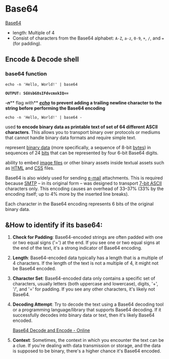 # Base64

[Base64](https://en.wikipedia.org/wiki/Base64)

* length: Multiple of 4
* Consist of characters from the Base64 alphabet: `A-Z`, `a-z`, `0-9`, `+`, `/`, and `=` (for padding).

## Encode & Decode shell

### **base64 function**

<pre><code>echo -n 'Hello, World!' | base64
<strong>
</strong><strong>OUTPUT: SGVsbG8sIFdvcmxkIQ==
</strong></code></pre>

_**-n**_** flag with** [_**echo**_](https://www.baeldung.com/linux/echo-command) **to prevent adding a trailing newline character to the string before performing the Base64 encoding**

```
echo -n 'Hello, World!' | base64 - 
```

used **to encode binary data as printable text of set of 64 different ASCII characters**. This allows you to transport binary over protocols or mediums that cannot handle binary data formats and require simple text.

represent [binary data](https://en.wikipedia.org/wiki/Binary\_data) (more specifically, a sequence of 8-bit [bytes](https://en.wikipedia.org/wiki/Byte)) in sequences of 24 [bits](https://en.wikipedia.org/wiki/Bit) that can be represented by four 6-bit Base64 digits.

ability to embed [image files](https://en.wikipedia.org/wiki/Image\_files) or other binary assets inside textual assets such as [HTML](https://en.wikipedia.org/wiki/HTML) and [CSS](https://en.wikipedia.org/wiki/CSS) files.

Base64 is also widely used for sending [e-mail](https://en.wikipedia.org/wiki/E-mail) attachments. This is required because [SMTP](https://en.wikipedia.org/wiki/Simple\_Mail\_Transfer\_Protocol) – in its original form – was designed to transport [7-bit ASCII](https://en.wikipedia.org/wiki/7-bit\_ASCII) characters only. This encoding causes an overhead of 33–37% (33% by the encoding itself; up to 4% more by the inserted line breaks).

Each character in the Base64 encoding represents 6 bits of the original binary data.

## \&How to identify if its base64:

1. **Check for Padding**: Base64-encoded strings are often padded with one or two equal signs ('=') at the end. If you see one or two equal signs at the end of the text, it's a strong indicator of Base64 encoding.
2. **Length**: Base64-encoded data typically has a length that is a multiple of 4 characters. If the length of the text is not a multiple of 4, it might not be Base64 encoded.
3. **Character Set**: Base64-encoded data only contains a specific set of characters, usually letters (both uppercase and lowercase), digits, '+', '/', and '=' for padding. If you see any other characters, it's likely not Base64.
4.  **Decoding Attempt**: Try to decode the text using a Base64 decoding tool or a programming language/library that supports Base64 decoding. If it successfully decodes into binary data or text, then it's likely Base64 encoded.

    [Base64 Decode and Encode - Online](https://www.base64decode.org/)
5. **Context**: Sometimes, the context in which you encounter the text can be a clue. If you're dealing with data transmission or storage, and the data is supposed to be binary, there's a higher chance it's Base64 encoded.
